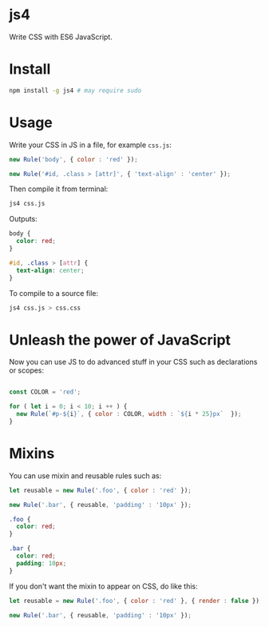 js4
===

Write CSS with ES6 JavaScript.

# Install

```bash
npm install -g js4 # may require sudo
```

# Usage

Write your CSS in JS in a file, for example `css.js`:

```js
new Rule('body', { color : 'red' });

new Rule('#id, .class > [attr]', { 'text-align' : 'center' });
```

Then compile it from terminal:

```bash
js4 css.js
```

Outputs:

```css
body {
  color: red;
}

#id, .class > [attr] {
  text-align: center;
}
```

To compile to a source file:

```bash
js4 css.js > css.css
```

# Unleash the power of JavaScript

Now you can use JS to do advanced stuff in your CSS such as declarations or scopes:

```js

const COLOR = 'red';

for ( let i = 0; i < 10; i ++ ) {
  new Rule(`#p-${i}`, { color : COLOR, width : `${i * 25}px`  });
}
```

# Mixins

You can use mixin and reusable rules such as:

```js
let reusable = new Rule('.foo', { color : 'red' });

new Rule('.bar', { reusable, 'padding' : '10px' });
```

```css
.foo {
  color: red;
}

.bar {
  color: red;
  padding: 10px;
}
```

If you don't want the mixin to appear on CSS, do like this:

```js
let reusable = new Rule('.foo', { color : 'red' }, { render : false });

new Rule('.bar', { reusable, 'padding' : '10px' });
```
